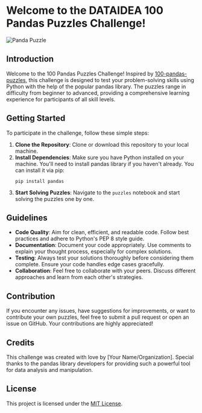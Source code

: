 # Welcome to the DATAIDEA 100 Pandas Puzzles Challenge!

![Panda Puzzle](https://c4.wallpaperflare.com/wallpaper/503/569/175/kung-fu-panda-panda-wallpaper-preview.jpg)

## Introduction

Welcome to the 100 Pandas Puzzles Challenge!
Inspired by [100-pandas-puzzles](https://github.com/ajcr/100-pandas-puzzles), this challenge is designed to test your problem-solving skills using Python with the help of the popular pandas library. The puzzles range in difficulty from beginner to advanced, providing a comprehensive learning experience for participants of all skill levels.

## Getting Started

To participate in the challenge, follow these simple steps:

1. **Clone the Repository**: Clone or download this repository to your local machine.
2. **Install Dependencies**: Make sure you have Python installed on your machine. You'll need to install pandas library if you haven't already. You can install it via pip:
   ```
   pip install pandas
   ```
3. **Start Solving Puzzles**: Navigate to the `puzzles` notebook and start solving the puzzles one by one.

## Guidelines

- **Code Quality**: Aim for clean, efficient, and readable code. Follow best practices and adhere to Python's PEP 8 style guide.
- **Documentation**: Document your code appropriately. Use comments to explain your thought process, especially for complex solutions.
- **Testing**: Always test your solutions thoroughly before considering them complete. Ensure your code handles edge cases gracefully.
- **Collaboration**: Feel free to collaborate with your peers. Discuss different approaches and learn from each other's strategies.

## Contribution

If you encounter any issues, have suggestions for improvements, or want to contribute your own puzzles, feel free to submit a pull request or open an issue on GitHub. Your contributions are highly appreciated!

## Credits

This challenge was created with love by [Your Name/Organization]. Special thanks to the pandas library developers for providing such a powerful tool for data analysis and manipulation.

## License

This project is licensed under the [MIT License](LICENSE).
